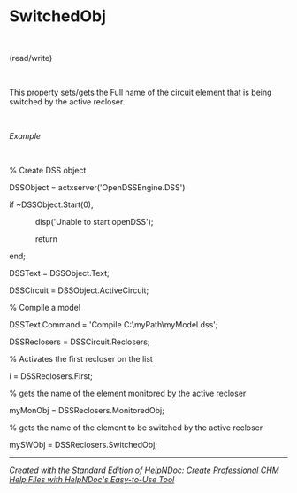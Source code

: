 # SwitchedObj

&nbsp;

(read/write)

&nbsp;

This property sets/gets the Full name of the circuit element that is being switched by the active recloser.

&nbsp;

*Example*

&nbsp;

% Create DSS object

DSSObject = actxserver('OpenDSSEngine.DSS')

if ~DSSObject.Start(0),

&nbsp; &nbsp; &nbsp; &nbsp; &nbsp; &nbsp; disp('Unable to start openDSS');

&nbsp; &nbsp; &nbsp; &nbsp; &nbsp; &nbsp; return

end;

DSSText = DSSObject.Text;

DSSCircuit = DSSObject.ActiveCircuit;

% Compile a model &nbsp; &nbsp;

DSSText.Command = 'Compile C:\\myPath\\myModel.dss';

DSSReclosers = DSSCircuit.Reclosers;

% Activates the first recloser on the list

i = DSSReclosers.First;

% gets the name of the element monitored by the active recloser

myMonObj = DSSReclosers.MonitoredObj;

% gets the name of the element to be switched by the active recloser

mySWObj = DSSReclosers.SwitchedObj;

***
_Created with the Standard Edition of HelpNDoc: [Create Professional CHM Help Files with HelpNDoc's Easy-to-Use Tool](<https://www.helpndoc.com/feature-tour/create-chm-help-files/>)_
